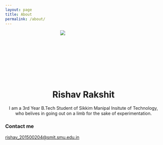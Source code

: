 ```yaml
---
layout: page
title: About
permalink: /about/
---
```


<div style="display:block; margin-left:auto; margin-right:auto; width:150px; height:150px; border-radius:50%"><img src ="https://raw.githubusercontent.com/rishavr/rishavr.github.io/master/images/dp.jpg" /></div>
<div style="text-align:center"><h1>Rishav Rakshit</h1></div>

<div style="text-align:center"><p>I am a 3rd Year B.Tech Student of Sikkim Manipal Insitute of Technology, who belives in going out on a limb for the sake of experimentation.</p></div>

### Contact me

[rishav_201500204@smit.smu.edu.in](mailto:rishav_201500204@smit.smu.edu.in)
